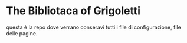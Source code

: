 # The Bibliotaca of Grigoletti

questa è la repo dove verrano conseravi tutti i file di configurazione, file delle pagine.
